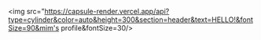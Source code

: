 <img src="https://capsule-render.vercel.app/api?type=cylinder&color=auto&height=300&section=header&text=HELLO!&fontSize=90&mim's profile&fontSize=30/>


